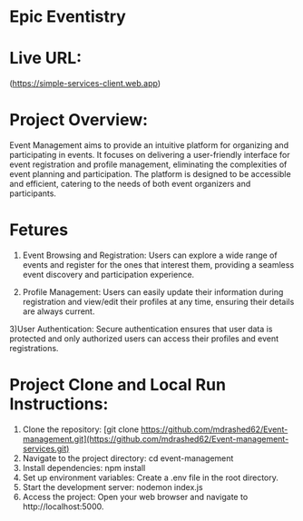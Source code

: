 # Epic Eventistry

# Live URL:  
(https://simple-services-client.web.app)

# Project Overview:
Event Management aims to provide an intuitive platform for organizing and participating in events. It focuses on delivering a user-friendly interface for event registration and profile management, eliminating the complexities of event planning and participation. The platform is designed to be accessible and efficient, catering to the needs of both event organizers and participants.
# Fetures 
1) Event Browsing and Registration:
Users can explore a wide range of events and register for the ones that interest them, providing a seamless event discovery and participation experience.

2) Profile Management:
Users can easily update their information during registration and view/edit their profiles at any time, ensuring their details are always current.

3)User Authentication:
Secure authentication ensures that user data is protected and only authorized users can access their profiles and event registrations.

# Project Clone and Local Run Instructions:
1) Clone the repository: [git clone https://github.com/mdrashed62/Event-management.git](https://github.com/mdrashed62/Event-management-services.git)
2) Navigate to the project directory: cd event-management
3) Install dependencies: npm install
4) Set up environment variables: Create a .env file in the root directory.
5) Start the development server: nodemon index.js
6) Access the project: Open your web browser and navigate to http://localhost:5000.

